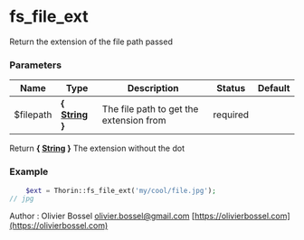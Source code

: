 # fs_file_ext

Return the extension of the file path passed


### Parameters
Name  |  Type  |  Description  |  Status  |  Default
------------  |  ------------  |  ------------  |  ------------  |  ------------
$filepath  |  **{ [String](http://php.net/manual/en/language.types.string.php) }**  |  The file path to get the extension from  |  required  |

Return **{ [String](http://php.net/manual/en/language.types.string.php) }** The extension without the dot

### Example
```php
	$ext = Thorin::fs_file_ext('my/cool/file.jpg');
// jpg
```
Author : Olivier Bossel [olivier.bossel@gmail.com](mailto:olivier.bossel@gmail.com) [https://olivierbossel.com](https://olivierbossel.com)